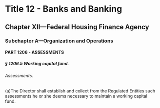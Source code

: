 
# Title 12 - Banks and Banking
## Chapter XII—Federal Housing Finance Agency
### Subchapter A—Organization and Operations
#### PART 1206 - ASSESSMENTS
##### § 1206.5 Working capital fund.
###### Assessments.

(a)The Director shall establish and collect from the Regulated Entities such assessments he or she deems necessary to maintain a working capital fund.
